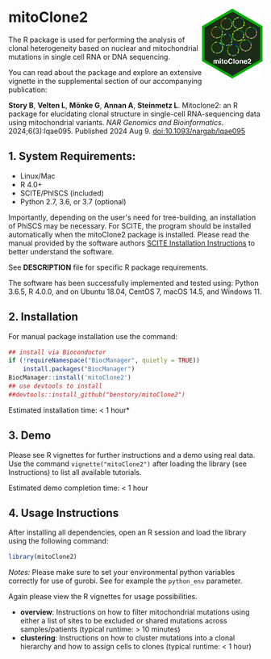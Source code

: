 # mitoClone2 <img src='man/figures/logo.png' align="right" height="139" />

The R package is used for performing the analysis of clonal heterogeneity based on nuclear and mitochondrial mutations in single cell RNA or DNA sequencing.

You can read about the package and explore an extensive vignette in the supplemental section of our accompanying publication:

**Story B**, **Velten L**, **Mönke G**, **Annan A**, **Steinmetz L**. Mitoclone2: an R package for elucidating clonal structure in single-cell RNA-sequencing data using mitochondrial variants. *NAR Genomics and Bioinformatics*. 2024;6(3):lqae095. Published 2024 Aug 9. [doi:10.1093/nargab/lqae095](https://doi.org/10.1093/nargab/lqae095)


## 1. System Requirements:
   - Linux/Mac
   - R 4.0+
   - SCITE/PhISCS (included)
   - Python 2.7, 3.6, or 3.7 (optional)
   
Importantly, depending on the user's need for tree-building, an installation of PhiSCS may be necessary. For SCITE, the program should be installed automatically when the mitoClone2 package is installed. Please read the manual provided by the software authors [SCITE Installation Instructions](https://github.com/cbg-ethz/SCITE) to better understand the software.

See **DESCRIPTION** file for specific R package requirements.

The software has been successfully implemented and tested using: Python 3.6.5, R 4.0.0, and on Ubuntu 18.04, CentOS 7, macOS 14.5, and Windows 11.

## 2. Installation
For manual package installation use the command:

``` r
## install via Bioconductor
if (!requireNamespace("BiocManager", quietly = TRUE))
    install.packages("BiocManager")
BiocManager::install('mitoClone2')
## use devtools to install
##devtools::install_github("benstory/mitoClone2")

```

Estimated installation time: < 1 hour*

## 3. Demo

Please see R vignettes for further instructions and a demo using real data. Use the command `vignette("mitoClone2")` after loading the library (see Instructions) to list all available tutorials.

Estimated demo completion time: < 1 hour

## 4. Usage Instructions

After installing all dependencies, open an R session and load the library using the following command:

``` r
library(mitoClone2)
```

*Notes:*
Please make sure to set your environmental python variables correctly for use of gurobi. See for example the `python_env` parameter.

Again please view the R vignettes for usage possibilities.

   - **overview**: Instructions on how to filter mitochondrial mutations using either a list of sites to be excluded or shared mutations across samples/patients (typical runtime: > 10 minutes)
   - **clustering**: Instructions on how to cluster mutations into a clonal hierarchy and how to assign cells to clones (typical runtime: < 1 hour)


